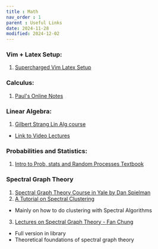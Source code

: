 ```yaml
---
title : Math
nav_order : 1
parent : Useful Links
date: 2024-11-28
modified: 2024-12-02
---
```


### Vim + Latex Setup:
1. [Supercharged Vim Latex Setup](https://ejmastnak.com/tutorials/vim-latex/intro/)

### Calculus: 
1. [Paul's Online Notes](https://tutorial.math.lamar.edu/)

### Linear Algebra: 
1. [Gilbert Strang Lin Alg course](https://ocw.mit.edu/courses/18-06-linear-algebra-spring-2010/)  
- [Link to Video Lectures](https://www.youtube.com/playlist?list=PL49CF3715CB9EF31D)  

### Probabilities and Statistics:
1. [Intro to Prob, stats and Random Processes Textbook](https://www.probabilitycourse.com/)

### Spectral Graph Theory 
1. [Spectral Graph Theory Course in Yale by Dan Spielman](https://www.cs.yale.edu/homes/spielman/561/)
2. [A Tutorial on Spectral Clustering](https://www.cs.cmu.edu/~aarti/Class/10701/readings/Luxburg06_TR.pdf)
- Mainly on how to do clustering with Spectral Algorithms
3. [Lectures on Spectral Graph Theory - Fan Chung](https://mathweb.ucsd.edu/~fan/research/cbms.pdf)
- Full version in library 
- Theoretical foundations of spectral graph theory 